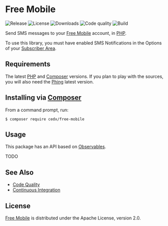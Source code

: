# Free Mobile
![Release](https://img.shields.io/packagist/v/cedx/free-mobile.svg) ![License](https://img.shields.io/packagist/l/cedx/free-mobile.svg) ![Downloads](https://img.shields.io/packagist/dt/cedx/free-mobile.svg) ![Code quality](https://img.shields.io/codacy/grade/b7169de7f3c845eb86161f66df6875e2.svg) ![Build](https://img.shields.io/travis/cedx/free-mobile.php.svg)

Send SMS messages to your [Free Mobile](http://mobile.free.fr) account, in [PHP](https://secure.php.net).

To use this library, you must have enabled SMS Notifications in the Options of your [Subscriber Area](https://mobile.free.fr/moncompte).

## Requirements
The latest [PHP](https://secure.php.net) and [Composer](https://getcomposer.org) versions.
If you plan to play with the sources, you will also need the [Phing](https://www.phing.info) latest version.

## Installing via [Composer](https://getcomposer.org)
From a command prompt, run:

```shell
$ composer require cedx/free-mobile
```

## Usage
This package has an API based on [Observables](http://reactivex.io/intro.html).

TODO

## See Also
- [Code Quality](https://www.codacy.com/app/cedx/free-mobile.php)
- [Continuous Integration](https://travis-ci.org/cedx/free-mobile.php)

## License
[Free Mobile](https://github.com/cedx/free-mobile.php) is distributed under the Apache License, version 2.0.
